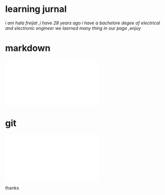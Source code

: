 
# learning jurnal

*i am hala freijat ,i have 28 years ago i have a bachelore degee of electrical and electronic engineer we laerned many thing in our page ,enjoy*

# markdown
![mark-down2](mark-down2.md)

# git
![git](git-2.md)


thanks
